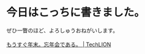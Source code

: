 # 今日はこっちに書きました。
ぜひ一瞥のほど、よろしゅうおねがいします。<br />
<br />
<a href="http://techlion.jp/archives/5341">もうすぐ年末。忘年会である。 | TechLION</a>
